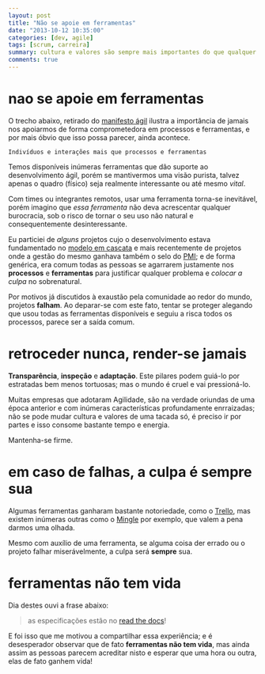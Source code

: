 ```yaml
---
layout: post 
title: "Não se apoie em ferramentas"
date: "2013-10-12 10:35:00"
categories: [dev, agile]
tags: [scrum, carreira]
summary: cultura e valores são sempre mais importantes do que qualquer ferramenta.
comments: true
---
```

# nao se apoie em ferramentas
O trecho abaixo, retirado do [manifesto ágil](http://agilemanifesto.org/iso/ptbr/) ilustra a importância de jamais nos apoiarmos de forma comprometedora em processos e ferramentas, e por mais óbvio que isso possa parecer, ainda acontece.

```
Indivíduos e interações mais que processos e ferramentas
```

Temos disponíveis inúmeras ferramentas que dão suporte ao desenvolvimento ágil, porém se mantivermos uma visão purista, talvez apenas o quadro (físico) seja realmente interessante ou até mesmo *vital*.

Com times ou integrantes remotos, usar uma ferramenta torna-se inevitável, porém imagino que *essa ferramenta* não deva acrescentar qualquer burocracia, sob o risco de tornar o seu uso não natural e consequentemente desinteressante.

Eu particiei de *alguns* projetos cujo o desenvolvimento estava fundamentado no [modelo em cascata](http://pt.wikipedia.org/wiki/Modelo_em_cascata) e mais recentemente de projetos onde a gestão do mesmo ganhava também o selo do [PMI](http://www.pmi.org); e de forma genérica, era comum todas as pessoas se agarrarem justamente nos **processos** e **ferramentas** para justificar qualquer problema e *colocar a culpa* no sobrenatural.

Por motivos já discutidos à exaustão pela comunidade ao redor do mundo, projetos **falham**. Ao deparar-se com este fato, tentar se proteger alegando que usou todas as ferramentas disponíveis e seguiu a risca todos os processos, parece ser a saída comum.

# retroceder nunca, render-se jamais

**Transparência**, **inspeção** e **adaptação**. Este pilares podem guiá-lo por estratadas bem menos tortuosas; mas o mundo é cruel e vai pressioná-lo.

Muitas empresas que adotaram Agilidade, são na verdade oriundas de uma época anterior e com inúmeras características profundamente enrraizadas; não se pode mudar cultura e valores de uma tacada só, é preciso ir por partes e isso consome bastante tempo e energia.

Mantenha-se firme.

# em caso de falhas, a culpa é sempre sua

Algumas ferramentas ganharam bastante notoriedade, como o [Trello](http://www.trello.com), mas existem inúmeras outras como o [Mingle](http://www.thoughtworks.com/products/mingle-agile-project-management) por exemplo, que valem a pena darmos uma olhada.

Mesmo com auxílio de uma ferramenta, se alguma coisa der errado ou o projeto falhar miserávelmente, a culpa será **sempre** sua.

# ferramentas não tem vida

Dia destes ouvi a frase abaixo:

> as especificações estão no [read the docs](https://readthedocs.org/)!


E foi isso que me motivou a compartilhar essa experiência; e é desesperador observar que de fato **ferramentas não tem vida**, mas ainda assim as pessoas parecem acreditar nisto e esperar que uma hora ou outra, elas de fato ganhem vida!
